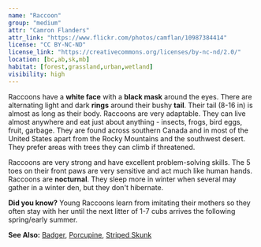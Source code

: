 ```yaml
---
name: "Raccoon"
group: "medium"
attr: "Camron Flanders"
attr_link: "https://www.flickr.com/photos/camflan/10987384414"
license: "CC BY-NC-ND"
license_link: "https://creativecommons.org/licenses/by-nc-nd/2.0/"
location: [bc,ab,sk,mb]
habitat: [forest,grassland,urban,wetland]
visibility: high
---
```

Raccoons have a **white face** with a **black mask** around the eyes. There are alternating light and dark **rings** around their bushy **tail**. Their tail (8-16 in) is almost as long as their body. Raccoons are very adaptable. They can live almost anywhere and eat just about anything - insects, frogs, bird eggs, fruit, garbage. They are found across southern Canada and in most of the United States apart from the Rocky Mountains and the southwest desert. They prefer areas with trees they can climb if threatened.

Raccoons are very strong and have excellent problem-solving skills. The 5 toes on their front paws are very sensitive and act much like human hands. Raccoons are **nocturnal**. They sleep more in winter when several may gather in a winter den, but they don't hibernate.

**Did you know?** Young Raccoons learn from imitating their mothers so they often stay with her until the next litter of 1-7 cubs arrives the following spring/early summer.

<!-- generated, do not edit -->
**See Also:**
[Badger](/{{section}}/badger),
[Porcupine](/{{section}}/porcupine),
[Striped Skunk](/{{section}}/strskunk)
